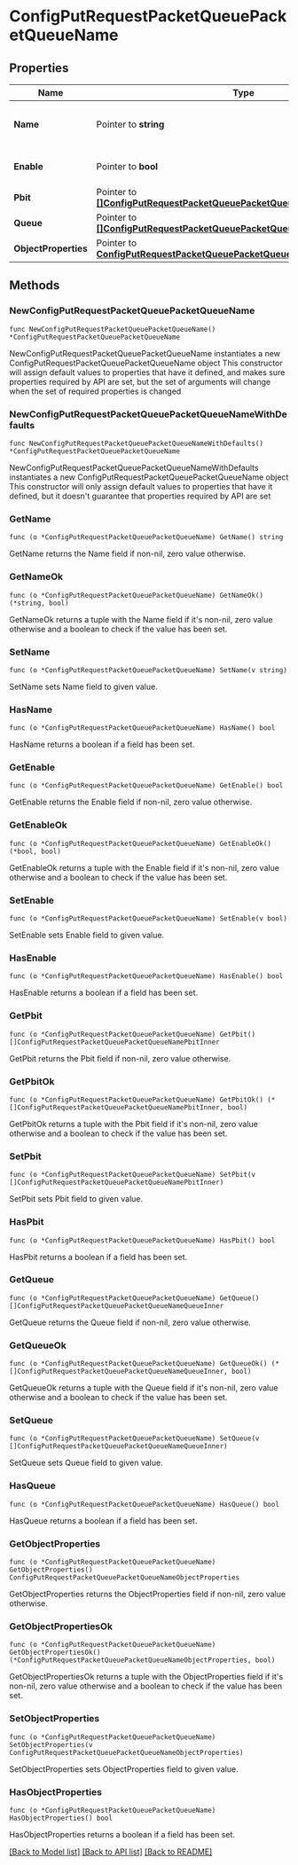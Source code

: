 # ConfigPutRequestPacketQueuePacketQueueName

## Properties

Name | Type | Description | Notes
------------ | ------------- | ------------- | -------------
**Name** | Pointer to **string** | Object Name. Must be unique. | [optional] [default to ""]
**Enable** | Pointer to **bool** | Enable object. | [optional] [default to false]
**Pbit** | Pointer to [**[]ConfigPutRequestPacketQueuePacketQueueNamePbitInner**](ConfigPutRequestPacketQueuePacketQueueNamePbitInner.md) |  | [optional] 
**Queue** | Pointer to [**[]ConfigPutRequestPacketQueuePacketQueueNameQueueInner**](ConfigPutRequestPacketQueuePacketQueueNameQueueInner.md) |  | [optional] 
**ObjectProperties** | Pointer to [**ConfigPutRequestPacketQueuePacketQueueNameObjectProperties**](ConfigPutRequestPacketQueuePacketQueueNameObjectProperties.md) |  | [optional] 

## Methods

### NewConfigPutRequestPacketQueuePacketQueueName

`func NewConfigPutRequestPacketQueuePacketQueueName() *ConfigPutRequestPacketQueuePacketQueueName`

NewConfigPutRequestPacketQueuePacketQueueName instantiates a new ConfigPutRequestPacketQueuePacketQueueName object
This constructor will assign default values to properties that have it defined,
and makes sure properties required by API are set, but the set of arguments
will change when the set of required properties is changed

### NewConfigPutRequestPacketQueuePacketQueueNameWithDefaults

`func NewConfigPutRequestPacketQueuePacketQueueNameWithDefaults() *ConfigPutRequestPacketQueuePacketQueueName`

NewConfigPutRequestPacketQueuePacketQueueNameWithDefaults instantiates a new ConfigPutRequestPacketQueuePacketQueueName object
This constructor will only assign default values to properties that have it defined,
but it doesn't guarantee that properties required by API are set

### GetName

`func (o *ConfigPutRequestPacketQueuePacketQueueName) GetName() string`

GetName returns the Name field if non-nil, zero value otherwise.

### GetNameOk

`func (o *ConfigPutRequestPacketQueuePacketQueueName) GetNameOk() (*string, bool)`

GetNameOk returns a tuple with the Name field if it's non-nil, zero value otherwise
and a boolean to check if the value has been set.

### SetName

`func (o *ConfigPutRequestPacketQueuePacketQueueName) SetName(v string)`

SetName sets Name field to given value.

### HasName

`func (o *ConfigPutRequestPacketQueuePacketQueueName) HasName() bool`

HasName returns a boolean if a field has been set.

### GetEnable

`func (o *ConfigPutRequestPacketQueuePacketQueueName) GetEnable() bool`

GetEnable returns the Enable field if non-nil, zero value otherwise.

### GetEnableOk

`func (o *ConfigPutRequestPacketQueuePacketQueueName) GetEnableOk() (*bool, bool)`

GetEnableOk returns a tuple with the Enable field if it's non-nil, zero value otherwise
and a boolean to check if the value has been set.

### SetEnable

`func (o *ConfigPutRequestPacketQueuePacketQueueName) SetEnable(v bool)`

SetEnable sets Enable field to given value.

### HasEnable

`func (o *ConfigPutRequestPacketQueuePacketQueueName) HasEnable() bool`

HasEnable returns a boolean if a field has been set.

### GetPbit

`func (o *ConfigPutRequestPacketQueuePacketQueueName) GetPbit() []ConfigPutRequestPacketQueuePacketQueueNamePbitInner`

GetPbit returns the Pbit field if non-nil, zero value otherwise.

### GetPbitOk

`func (o *ConfigPutRequestPacketQueuePacketQueueName) GetPbitOk() (*[]ConfigPutRequestPacketQueuePacketQueueNamePbitInner, bool)`

GetPbitOk returns a tuple with the Pbit field if it's non-nil, zero value otherwise
and a boolean to check if the value has been set.

### SetPbit

`func (o *ConfigPutRequestPacketQueuePacketQueueName) SetPbit(v []ConfigPutRequestPacketQueuePacketQueueNamePbitInner)`

SetPbit sets Pbit field to given value.

### HasPbit

`func (o *ConfigPutRequestPacketQueuePacketQueueName) HasPbit() bool`

HasPbit returns a boolean if a field has been set.

### GetQueue

`func (o *ConfigPutRequestPacketQueuePacketQueueName) GetQueue() []ConfigPutRequestPacketQueuePacketQueueNameQueueInner`

GetQueue returns the Queue field if non-nil, zero value otherwise.

### GetQueueOk

`func (o *ConfigPutRequestPacketQueuePacketQueueName) GetQueueOk() (*[]ConfigPutRequestPacketQueuePacketQueueNameQueueInner, bool)`

GetQueueOk returns a tuple with the Queue field if it's non-nil, zero value otherwise
and a boolean to check if the value has been set.

### SetQueue

`func (o *ConfigPutRequestPacketQueuePacketQueueName) SetQueue(v []ConfigPutRequestPacketQueuePacketQueueNameQueueInner)`

SetQueue sets Queue field to given value.

### HasQueue

`func (o *ConfigPutRequestPacketQueuePacketQueueName) HasQueue() bool`

HasQueue returns a boolean if a field has been set.

### GetObjectProperties

`func (o *ConfigPutRequestPacketQueuePacketQueueName) GetObjectProperties() ConfigPutRequestPacketQueuePacketQueueNameObjectProperties`

GetObjectProperties returns the ObjectProperties field if non-nil, zero value otherwise.

### GetObjectPropertiesOk

`func (o *ConfigPutRequestPacketQueuePacketQueueName) GetObjectPropertiesOk() (*ConfigPutRequestPacketQueuePacketQueueNameObjectProperties, bool)`

GetObjectPropertiesOk returns a tuple with the ObjectProperties field if it's non-nil, zero value otherwise
and a boolean to check if the value has been set.

### SetObjectProperties

`func (o *ConfigPutRequestPacketQueuePacketQueueName) SetObjectProperties(v ConfigPutRequestPacketQueuePacketQueueNameObjectProperties)`

SetObjectProperties sets ObjectProperties field to given value.

### HasObjectProperties

`func (o *ConfigPutRequestPacketQueuePacketQueueName) HasObjectProperties() bool`

HasObjectProperties returns a boolean if a field has been set.


[[Back to Model list]](../README.md#documentation-for-models) [[Back to API list]](../README.md#documentation-for-api-endpoints) [[Back to README]](../README.md)


